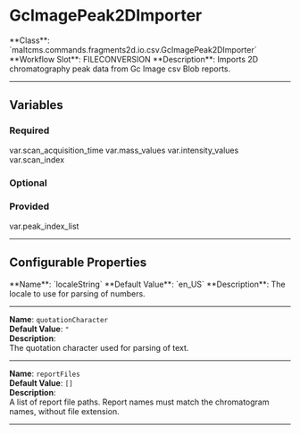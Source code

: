 <h1>GcImagePeak2DImporter</h1>
**Class**: `maltcms.commands.fragments2d.io.csv.GcImagePeak2DImporter`  
**Workflow Slot**: FILECONVERSION  
**Description**: Imports 2D chromatography peak data from Gc Image csv Blob reports.  

---

<h2>Variables</h2>
<h3>Required</h3>
	var.scan_acquisition_time
	var.mass_values
	var.intensity_values
	var.scan_index

<h3>Optional</h3>

<h3>Provided</h3>
	var.peak_index_list


---

<h2>Configurable Properties</h2>
**Name**: `localeString`  
**Default Value**: `en_US`  
**Description**:  
The locale to use for parsing of numbers.  

---

**Name**: `quotationCharacter`  
**Default Value**: `"`  
**Description**:  
The quotation character used for parsing of text.  

---

**Name**: `reportFiles`  
**Default Value**: `[]`  
**Description**:  
A list of report file paths. Report names must match the chromatogram names, without file extension.  

---



